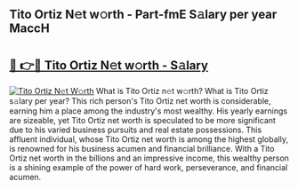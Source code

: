 ## Tito Ortiz N𝚎t w𝚘rth - Part-fmE S𝚊lary per year MaccH

# <h2><a href="http://gc01ykr.nevu.top/?p=Tito+Ortiz">🔗 👉🔴 Tito Ortiz N𝚎t w𝚘rth - S𝚊lary</a></h2>

[![Tito Ortiz N𝚎t W𝚘rth](https://i.imgur.com/Oavwk0R.jpeg)](http://gc01ykr.nevu.top/?p=Tito+Ortiz)
What is Tito Ortiz n𝚎t w𝚘rth? What is Tito Ortiz s𝚊lary per year?
This rich person's Tito Ortiz net worth is considerable, earning him a place among the industry's most wealthy. His yearly earnings are sizeable, yet Tito Ortiz net worth is speculated to be more significant due to his varied business pursuits and real estate possessions. This affluent individual, whose Tito Ortiz net worth is among the highest globally, is renowned for his business acumen and financial brilliance. With a Tito Ortiz net worth in the billions and an impressive income, this wealthy person is a shining example of the power of hard work, perseverance, and financial acumen.
